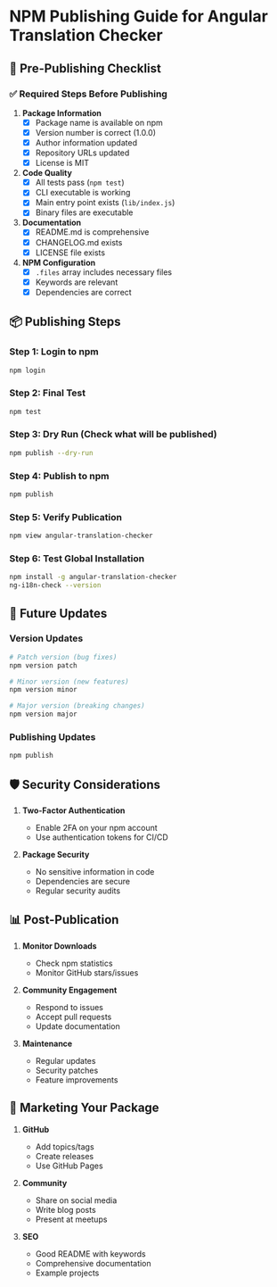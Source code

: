 # NPM Publishing Guide for Angular Translation Checker

## 🚀 Pre-Publishing Checklist

### ✅ **Required Steps Before Publishing**

1. **Package Information**
   - [x] Package name is available on npm
   - [x] Version number is correct (1.0.0)
   - [x] Author information updated
   - [x] Repository URLs updated
   - [x] License is MIT

2. **Code Quality**
   - [x] All tests pass (`npm test`)
   - [x] CLI executable is working
   - [x] Main entry point exists (`lib/index.js`)
   - [x] Binary files are executable

3. **Documentation**
   - [x] README.md is comprehensive
   - [x] CHANGELOG.md exists
   - [x] LICENSE file exists

4. **NPM Configuration**
   - [x] `.files` array includes necessary files
   - [x] Keywords are relevant
   - [x] Dependencies are correct

## 📦 Publishing Steps

### Step 1: Login to npm
```bash
npm login
```

### Step 2: Final Test
```bash
npm test
```

### Step 3: Dry Run (Check what will be published)
```bash
npm publish --dry-run
```

### Step 4: Publish to npm
```bash
npm publish
```

### Step 5: Verify Publication
```bash
npm view angular-translation-checker
```

### Step 6: Test Global Installation
```bash
npm install -g angular-translation-checker
ng-i18n-check --version
```

## 🔄 Future Updates

### Version Updates
```bash
# Patch version (bug fixes)
npm version patch

# Minor version (new features)
npm version minor

# Major version (breaking changes)
npm version major
```

### Publishing Updates
```bash
npm publish
```

## 🛡️ Security Considerations

1. **Two-Factor Authentication**
   - Enable 2FA on your npm account
   - Use authentication tokens for CI/CD

2. **Package Security**
   - No sensitive information in code
   - Dependencies are secure
   - Regular security audits

## 📊 Post-Publication

1. **Monitor Downloads**
   - Check npm statistics
   - Monitor GitHub stars/issues

2. **Community Engagement**
   - Respond to issues
   - Accept pull requests
   - Update documentation

3. **Maintenance**
   - Regular updates
   - Security patches
   - Feature improvements

## 🎯 Marketing Your Package

1. **GitHub**
   - Add topics/tags
   - Create releases
   - Use GitHub Pages

2. **Community**
   - Share on social media
   - Write blog posts
   - Present at meetups

3. **SEO**
   - Good README with keywords
   - Comprehensive documentation
   - Example projects

